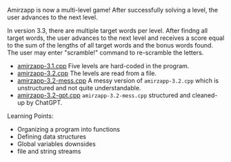 Amirzapp is now a multi-level game! After successfully solving a level, the user advances to the next level. 

In version 3.3, there are multiple target words per level. After findng all target words, the user advances to the next level and receives a score equal to the sum of the lengths of all target words and the bonus words found. The user may enter "scramble!" command to re-scramble the letters.

* [amirzapp-3.1.cpp](amirzapp-3.1.cpp) Five levels are hard-coded in the program.
* [amirzapp-3.2.cpp](amirzapp-3.2.cpp) The levels are read from a file.
* [amirzapp-3.2-mess.cpp](amirzapp-3.2-mess.cpp) A messy version of `amirzapp-3.2.cpp` which is unstructured and not quite understandable.
* [amirzapp-3.2-gpt.cpp](amirzapp-3.2-gpt.cpp) `amirzapp-3.2-mess.cpp` structured and cleaned-up by ChatGPT.

Learning Points:
* Organizing a program into functions
* Defining data structures
* Global variables downsides
* file and string streams